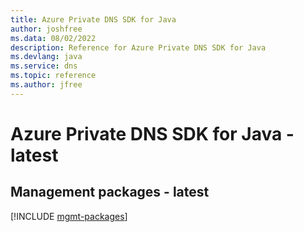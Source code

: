 ```yaml
---
title: Azure Private DNS SDK for Java
author: joshfree
ms.data: 08/02/2022
description: Reference for Azure Private DNS SDK for Java
ms.devlang: java
ms.service: dns
ms.topic: reference
ms.author: jfree
---
```

# Azure Private DNS SDK for Java - latest

## Management packages - latest
[!INCLUDE [mgmt-packages](private-dns-mgmt-index.md)]